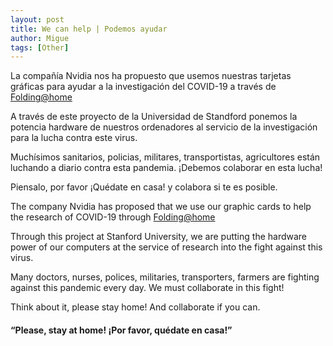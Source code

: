 ```yaml
---
layout: post
title: We can help | Podemos ayudar
author: Migue
tags: [Other]
---
```


La compañía Nvidia nos ha propuesto que usemos nuestras tarjetas gráficas para ayudar a la investigación del COVID-19 a través de [Folding@home](https://foldingathome.org/)
  
A través de este proyecto de la Universidad de Standford ponemos la potencia hardware de nuestros ordenadores al servicio de la investigación para la lucha contra este virus.
 
Muchísimos sanitarios, policias, militares, transportistas, agricultores están luchando a diario contra esta pandemia. ¡Debemos colaborar en esta lucha!

Piensalo, por favor ¡Quédate en casa! y colabora si te es posible.


The company Nvidia has proposed that we use our graphic cards to help the research of COVID-19 through [Folding@home](https://foldingathome.org/)
  
Through this project at Stanford University, we are putting the hardware power of our computers at the service of research into the fight against this virus.
 
Many doctors, nurses, polices, militaries, transporters, farmers are fighting against this pandemic every day. We must collaborate in this fight!

Think about it, please stay home! And collaborate if you can.


#### “Please, stay at home! ¡Por favor, quédate en casa!” 